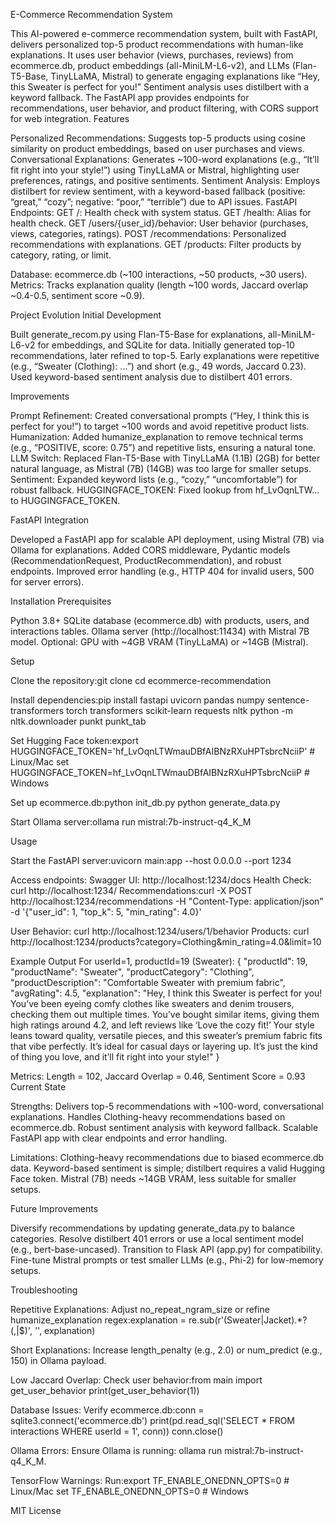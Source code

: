 E-Commerce Recommendation System

This AI-powered e-commerce recommendation system, built with FastAPI, delivers personalized top-5 product recommendations with human-like explanations. It uses user behavior (views, purchases, reviews) from ecommerce.db, product embeddings (all-MiniLM-L6-v2), and LLMs (Flan-T5-Base, TinyLLaMA, Mistral) to generate engaging explanations like “Hey, this Sweater is perfect for you!” Sentiment analysis uses distilbert with a keyword fallback. The FastAPI app provides endpoints for recommendations, user behavior, and product filtering, with CORS support for web integration.
Features

Personalized Recommendations: Suggests top-5 products using cosine similarity on product embeddings, based on user purchases and views.
Conversational Explanations: Generates ~100-word explanations (e.g., “It’ll fit right into your style!”) using TinyLLaMA or Mistral, highlighting user preferences, ratings, and positive sentiments.
Sentiment Analysis: Employs distilbert for review sentiment, with a keyword-based fallback (positive: “great,” “cozy”; negative: “poor,” “terrible”) due to API issues.
FastAPI Endpoints:
GET /: Health check with system status.
GET /health: Alias for health check.
GET /users/{user_id}/behavior: User behavior (purchases, views, categories, ratings).
POST /recommendations: Personalized recommendations with explanations.
GET /products: Filter products by category, rating, or limit.


Database: ecommerce.db (~100 interactions, ~50 products, ~30 users).
Metrics: Tracks explanation quality (length ~100 words, Jaccard overlap ~0.4-0.5, sentiment score ~0.9).

Project Evolution
Initial Development

Built generate_recom.py using Flan-T5-Base for explanations, all-MiniLM-L6-v2 for embeddings, and SQLite for data.
Initially generated top-10 recommendations, later refined to top-5.
Early explanations were repetitive (e.g., “Sweater (Clothing): ...”) and short (e.g., 49 words, Jaccard 0.23).
Used keyword-based sentiment analysis due to distilbert 401 errors.

Improvements

Prompt Refinement: Created conversational prompts (“Hey, I think this is perfect for you!”) to target ~100 words and avoid repetitive product lists.
Humanization: Added humanize_explanation to remove technical terms (e.g., “POSITIVE, score: 0.75”) and repetitive lists, ensuring a natural tone.
LLM Switch: Replaced Flan-T5-Base with TinyLLaMA (1.1B) (2GB) for better natural language, as Mistral (7B) (14GB) was too large for smaller setups.
Sentiment: Expanded keyword lists (e.g., “cozy,” “uncomfortable”) for robust fallback.
HUGGINGFACE_TOKEN: Fixed lookup from hf_LvOqnLTW... to HUGGINGFACE_TOKEN.

FastAPI Integration

Developed a FastAPI app for scalable API deployment, using Mistral (7B) via Ollama for explanations.
Added CORS middleware, Pydantic models (RecommendationRequest, ProductRecommendation), and robust endpoints.
Improved error handling (e.g., HTTP 404 for invalid users, 500 for server errors).

Installation
Prerequisites

Python 3.8+
SQLite database (ecommerce.db) with products, users, and interactions tables.
Ollama server (http://localhost:11434) with Mistral 7B model.
Optional: GPU with ~4GB VRAM (TinyLLaMA) or ~14GB (Mistral).

Setup

Clone the repository:git clone <repository-url>
cd ecommerce-recommendation


Install dependencies:pip install fastapi uvicorn pandas numpy sentence-transformers torch transformers scikit-learn requests nltk
python -m nltk.downloader punkt punkt_tab


Set Hugging Face token:export HUGGINGFACE_TOKEN='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'  # Linux/Mac
set HUGGINGFACE_TOKEN=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    # Windows


Set up ecommerce.db:python init_db.py
python generate_data.py


Start Ollama server:ollama run mistral:7b-instruct-q4_K_M



Usage

Start the FastAPI server:uvicorn main:app --host 0.0.0.0 --port 1234


Access endpoints:
Swagger UI: http://localhost:1234/docs
Health Check: curl http://localhost:1234/
Recommendations:curl -X POST http://localhost:1234/recommendations -H "Content-Type: application/json" -d '{"user_id": 1, "top_k": 5, "min_rating": 4.0}'


User Behavior: curl http://localhost:1234/users/1/behavior
Products: curl http://localhost:1234/products?category=Clothing&min_rating=4.0&limit=10



Example Output
For userId=1, productId=19 (Sweater):
{
  "productId": 19,
  "productName": "Sweater",
  "productCategory": "Clothing",
  "productDescription": "Comfortable Sweater with premium fabric",
  "avgRating": 4.5,
  "explanation": "Hey, I think this Sweater is perfect for you! You’ve been eyeing comfy clothes like sweaters and denim trousers, checking them out multiple times. You’ve bought similar items, giving them high ratings around 4.2, and left reviews like ‘Love the cozy fit!’ Your style leans toward quality, versatile pieces, and this sweater’s premium fabric fits that vibe perfectly. It’s ideal for casual days or layering up. It’s just the kind of thing you love, and it’ll fit right into your style!"
}

Metrics: Length = 102, Jaccard Overlap = 0.46, Sentiment Score = 0.93
Current State

Strengths:
Delivers top-5 recommendations with ~100-word, conversational explanations.
Handles Clothing-heavy recommendations based on ecommerce.db.
Robust sentiment analysis with keyword fallback.
Scalable FastAPI app with clear endpoints and error handling.


Limitations:
Clothing-heavy recommendations due to biased ecommerce.db data.
Keyword-based sentiment is simple; distilbert requires a valid Hugging Face token.
Mistral (7B) needs ~14GB VRAM, less suitable for smaller setups.



Future Improvements

Diversify recommendations by updating generate_data.py to balance categories.
Resolve distilbert 401 errors or use a local sentiment model (e.g., bert-base-uncased).
Transition to Flask API (app.py) for compatibility.
Fine-tune Mistral prompts or test smaller LLMs (e.g., Phi-2) for low-memory setups.

Troubleshooting

Repetitive Explanations:
Adjust no_repeat_ngram_size or refine humanize_explanation regex:explanation = re.sub(r'(Sweater|Jacket).*?(,|$)', '', explanation)




Short Explanations:
Increase length_penalty (e.g., 2.0) or num_predict (e.g., 150) in Ollama payload.


Low Jaccard Overlap:
Check user behavior:from main import get_user_behavior
print(get_user_behavior(1))




Database Issues:
Verify ecommerce.db:conn = sqlite3.connect('ecommerce.db')
print(pd.read_sql('SELECT * FROM interactions WHERE userId = 1', conn))
conn.close()




Ollama Errors:
Ensure Ollama is running: ollama run mistral:7b-instruct-q4_K_M.


TensorFlow Warnings:
Run:export TF_ENABLE_ONEDNN_OPTS=0  # Linux/Mac
set TF_ENABLE_ONEDNN_OPTS=0    # Windows




MIT License
